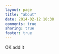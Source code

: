 ```yaml
---
layout: page
title: "about"
date: 2014-02-12 10:30
comments: true
sharing: true
footer: true
---
```


OK add it
